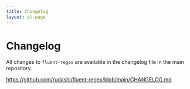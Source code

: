 ```yaml
---
title: Changelog
layout: pl-page
---
```


# Changelog

All changes to `fluent-regex` are available in the changelog file in the main repository.

https://github.com/rudashi/fluent-regex/blob/main/CHANGELOG.md